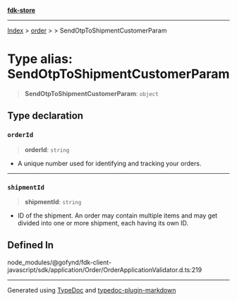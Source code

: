 [**fdk-store**](../../../README.md)
***

[Index](../../../API.md) > [order](../../README.md) > [<internal>](../README.md) > SendOtpToShipmentCustomerParam

# Type alias: SendOtpToShipmentCustomerParam

> **SendOtpToShipmentCustomerParam**: `object`

## Type declaration

### `orderId`

> **orderId**: `string`

- A unique number used for identifying and
tracking your orders.

***

### `shipmentId`

> **shipmentId**: `string`

- ID of the shipment. An order may contain
multiple items and may get divided into one or more shipment, each having
its own ID.

## Defined In

node\_modules/@gofynd/fdk-client-javascript/sdk/application/Order/OrderApplicationValidator.d.ts:219

***
Generated using [TypeDoc](https://typedoc.org/) and [typedoc-plugin-markdown](https://www.npmjs.com/package/typedoc-plugin-markdown)
